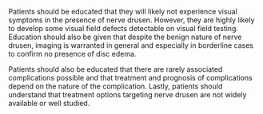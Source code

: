Patients should be educated that they will likely not experience visual symptoms in the presence of nerve drusen. However, they are highly likely to develop some visual field defects detectable on visual field testing. Education should also be given that despite the benign nature of nerve drusen, imaging is warranted in general and especially in borderline cases to confirm no presence of disc edema.

Patients should also be educated that there are rarely associated complications possible and that treatment and prognosis of complications depend on the nature of the complication. Lastly, patients should understand that treatment options targeting nerve drusen are not widely available or well studied.